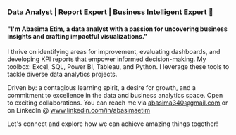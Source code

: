 ### Data Analyst | Report Expert | Business Intelligent Expert 👋
#### "I'm Abasima Etim, a data analyst with a passion for uncovering business insights and crafting impactful visualizations."

I thrive on identifying areas for improvement, evaluating dashboards, and developing KPI reports that empower informed decision-making.
My toolbox: Excel, SQL, Power BI, Tableau, and Python. I leverage these tools to tackle diverse data analytics projects.

Driven by: a contagious learning spirit, a desire for growth, and a commitment to excellence in the data and business analytics space.
Open to exciting collaborations.
You can reach me via abasima340@gmail.com or on LinkedIn @ www.linkedin.com/in/abasimaetim

Let's connect and explore how we can achieve amazing things together!
